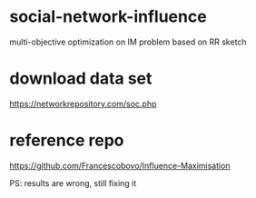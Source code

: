 # social-network-influence
multi-objective optimization on IM problem based on RR sketch

# download data set
https://networkrepository.com/soc.php

# reference repo
https://github.com/Francescobovo/Influence-Maximisation

PS: results are wrong, still fixing it
